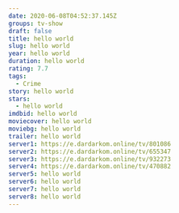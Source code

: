 ```yaml
---
date: 2020-06-08T04:52:37.145Z
groups: tv-show
draft: false
title: hello world
slug: hello world
year: hello world
duration: hello world
rating: 7.7
tags:
  - Crime
story: hello world
stars:
  - hello world
imdbid: hello world
moviecover: hello world
moviebg: hello world
trailer: hello world
server1: https://e.dardarkom.online/tv/801086
server2: https://e.dardarkom.online/tv/655347
server3: https://e.dardarkom.online/tv/932273
server4: https://e.dardarkom.online/tv/470882
server5: hello world
server6: hello world
server7: hello world
server8: hello world
---
```

